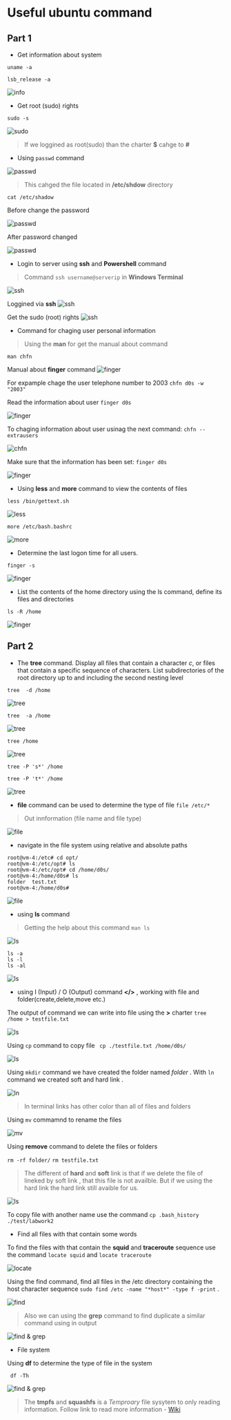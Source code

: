 # Useful ubuntu command
## Part 1
- Get information about system 

`uname -a`

`lsb_release -a`

![info](images/Screenshot_1.png)

- Get root (sudo) rights

`sudo -s`

![sudo](images/Screenshot_2.png)

> If we loggined as root(sudo) than the charter **$** cahge to **#**

- Using `passwd` command

![passwd](images/Screenshot_3.png)

> This cahged the file located in **/etc/shdow** directory

`cat /etc/shadow`

Before change the password

![passwd](images/Screenshot_4.jpg)

After password changed

![passwd](images/Screenshot_5.jpg)

- Login to server using **ssh** and **Powershell** command

> Command `ssh username@serverip` in **Windows Terminal**  

![ssh](images/Screenshot_6.png)


Loggined via **ssh**
![ssh](images/Screenshot_7.png)

Get the sudo (root) rights
![ssh](images/Screenshot_8.png)

- Command for chaging user personal information

> Using the **man** for get the manual about command

`man chfn`

Manual about **finger** command
![finger](images/Screenshot_10.png)

For expample chage the user telephone number to 2003 `chfn d0s -w "2003"`

Read the information about user `finger d0s`

![finger](images/Screenshot_11.png)

To chaging information about user usinag the next command:
`chfn --extrausers`

![chfn ](images/Screenshot_13.png) 

Make sure that  the information has been set: `finger d0s`

![finger](images/Screenshot_12.png)


- Using  **less** and **more** command  to view the contents of files

`less /bin/gettext.sh`

![less](images/Screenshot_14.png)

`more /etc/bash.bashrc`

![more](images/Screenshot_15.png)


- Determine the last logon time for all users.

`finger -s`

![finger](images/Screenshot_16.png)

- List the contents of the home directory using the ls command, define its files
and directories

`ls -R /home`

![finger](images/Screenshot_17.png)

## Part 2
- The **tree** command. Display all files that contain a character *c*, or files that contain a specific sequence of characters. List subdirectories of the root directory up to and including
the second nesting level

`tree  -d /home`

![tree](images/Screenshot_18.png)

`tree  -a /home`

![tree](images/Screenshot_19.png)

`tree /home`

![tree](images/Screenshot_20.png)

`tree -P 's*' /home`

`tree -P 't*' /home`

![tree](images/Screenshot_21.png)

- **file** command can be used to determine the type of file 
`file /etc/*`
> Out innformation (file name and file type)

![file](images/Screenshot_22.png)

- navigate in the file system using relative and absolute paths

```
root@vm-4:/etc# cd opt/
root@vm-4:/etc/opt# ls
root@vm-4:/etc/opt# cd /home/d0s/
root@vm-4:/home/d0s# ls
folder  test.txt
root@vm-4:/home/d0s#
```
![file](images/Screenshot_23.png)


- using **ls** command 
> Getting the help about this command `man ls`

![ls](images/Screenshot_24.png)

```
ls -a
ls -l
ls -al
```
![ls](images/Screenshot_25.png)

- using  I (Input) / O (Output) command **</>** , working with file and folder(create,delete,move etc.)

The output of command we can write into file using the **>** charter  `tree /home > testfile.txt`

![ls](images/Screenshot_26.png)

Using `cp` command to copy file ` cp ./testfile.txt /home/d0s/`

![ls](images/Screenshot_27.png)

Using `mkdir` command we have created the folder named *folder* .
With `ln` command we created soft and hard link .

![ln](images/Screenshot_28.png)

> In terminal links has other color than all of files and folders

Using `mv` commamnd to rename the files

![mv](images/Screenshot_29.png)

Using **remove** command to delete the files or folders

`rm -rf folder/`
`rm testfile.txt`

> The different of **hard** and **soft** link is that if we delete the file of lineked by soft link , that this file is not availble. But if we using the hard link the hard link still avaible for us.

![ls](images/Screenshot_30.png)

To copy file with another name use the command `cp .bash_history ./test/labwork2`

- Find all files with that contain some words

To find the files with that contain the **squid** and **traceroute**
sequence use the command  `locate squid` and  `locate traceroute`

![locate](images/Screenshot_31.png)

Using the find command, find all files in the /etc directory containing the host
character sequence `sudo find /etc -name "*host*" -type f -print` .

![find](images/Screenshot_32.png)
> Also we can using the **grep** command to find duplicate a similar command using in output 

![find & grep](images/Screenshot_33.png)

- File system

Using **df** to determine the type of file in the system

` df -Th`

![find & grep](images/Screenshot_34.png) 

> The **tmpfs** and **squashfs** is a *Temproary* file sysytem to only  reading information.
 Follow link to read more information  - [Wiki](https://uk.wikipedia.org/wiki/Tmpfs)  